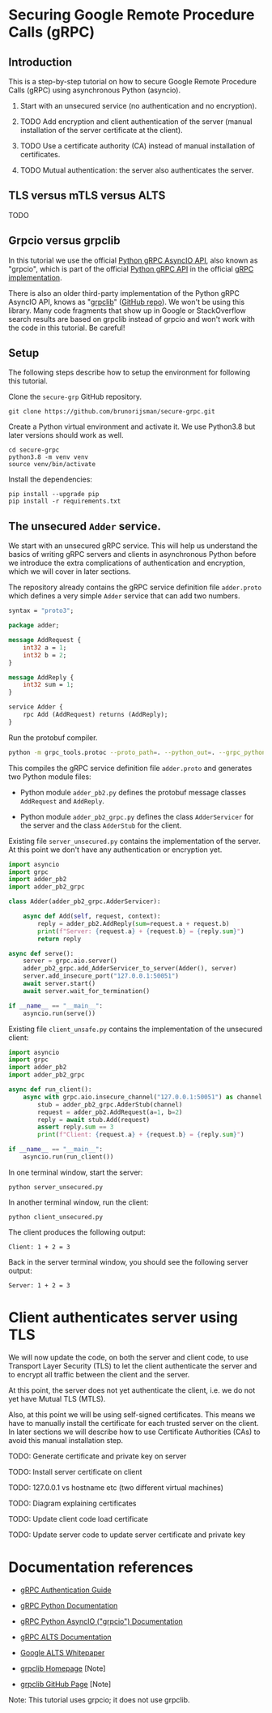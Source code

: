 # Securing Google Remote Procedure Calls (gRPC)

## Introduction

This is a step-by-step tutorial on how to secure Google Remote Procedure Calls (gRPC) using
asynchronous Python (asyncio).

1. Start with an unsecured service (no authentication and no encryption).

2. TODO Add encryption and client authentication of the server (manual installation of the server
   certificate at the client).

3. TODO Use a certificate authority (CA) instead of manual installation of certificates.

4. TODO Mutual authentication: the server also authenticates the server.

## TLS versus mTLS versus ALTS

TODO

## Grpcio versus grpclib

In this tutorial we use the official
[Python gRPC AsyncIO API](https://grpc.github.io/grpc/python/grpc_asyncio.html),
also known as "grpcio", which is part of the official
[Python gRPC API](https://grpc.io/docs/languages/python/)
in the official [gRPC implementation](https://grpc.io/).

There is also an older third-party implementation of the Python gRPC AsyncIO API, knows as 
"[grpclib](https://pypi.org/project/grpclib/)"
([GitHub repo](https://github.com/vmagamedov/grpclib)).
We won't be using this library. Many code fragments that show up in Google or StackOverflow search
results are based on grpclib instead of grpcio and won't work with the code in this tutorial. Be
careful!

## Setup

The following steps describe how to setup the environment for following this tutorial.

Clone the `secure-grp` GitHub repository.

```
git clone https://github.com/brunorijsman/secure-grpc.git
```

Create a Python virtual environment and activate it. We use Python3.8 but later versions should work
as well.

```
cd secure-grpc
python3.8 -m venv venv
source venv/bin/activate
```

Install the dependencies:

```
pip install --upgrade pip
pip install -r requirements.txt
```

## The unsecured `Adder` service.

We start with an unsecured gRPC service.
This will help us understand the basics of writing gRPC servers and clients in asynchronous Python
before we introduce the extra complications of authentication and encryption, which we will cover in
later sections.

The repository already contains the gRPC service definition file `adder.proto` which defines a
very simple `Adder` service that can add two numbers.

```protobuf
syntax = "proto3";

package adder;

message AddRequest {
    int32 a = 1;
    int32 b = 2;
}

message AddReply {
    int32 sum = 1;
}

service Adder {
    rpc Add (AddRequest) returns (AddReply);
}
```

Run the protobuf compiler.

```bash
python -m grpc_tools.protoc --proto_path=. --python_out=. --grpc_python_out=. adder.proto 
```

This compiles the gRPC service definition file `adder.proto` and generates two Python module files:

* Python module `adder_pb2.py` defines the protobuf message classes `AddRequest` and `AddReply`.

* Python module `adder_pb2_grpc.py` defines the class `AdderServicer` for the server and the
  class `AdderStub` for the client.

Existing file `server_unsecured.py` contains the implementation of the server. At this point we
don't have any authentication or encryption yet.

```python
import asyncio
import grpc
import adder_pb2
import adder_pb2_grpc

class Adder(adder_pb2_grpc.AdderServicer):

    async def Add(self, request, context):
        reply = adder_pb2.AddReply(sum=request.a + request.b)
        print(f"Server: {request.a} + {request.b} = {reply.sum}")
        return reply

async def serve():
    server = grpc.aio.server()
    adder_pb2_grpc.add_AdderServicer_to_server(Adder(), server)
    server.add_insecure_port("127.0.0.1:50051")
    await server.start()
    await server.wait_for_termination()

if __name__ == "__main__":
    asyncio.run(serve())
```

Existing file `client_unsafe.py` contains the implementation of the unsecured client:

```python
import asyncio
import grpc
import adder_pb2
import adder_pb2_grpc

async def run_client():
    async with grpc.aio.insecure_channel("127.0.0.1:50051") as channel:
        stub = adder_pb2_grpc.AdderStub(channel)
        request = adder_pb2.AddRequest(a=1, b=2)
        reply = await stub.Add(request)
        assert reply.sum == 3
        print(f"Client: {request.a} + {request.b} = {reply.sum}")

if __name__ == "__main__":
    asyncio.run(run_client())
```

In one terminal window, start the server:
```
python server_unsecured.py
```

In another terminal window, run the client:
```
python client_unsecured.py
```

The client produces the following output:
```
Client: 1 + 2 = 3
```

Back in the server terminal window, you should see the following server output:
```
Server: 1 + 2 = 3
```

# Client authenticates server using TLS

We will now update the code, on both the server and client code, to use Transport Layer Security
(TLS) to let the client authenticate the server and to encrypt all traffic between the client and
the server.

At this point, the server does not yet authenticate the client, i.e. we do not yet have Mutual TLS
(MTLS).

Also, at this point we will be using self-signed certificates. This means we have to manually
install the certificate for each trusted server on the client. In later sections we will describe
how to use Certificate Authorities (CAs) to avoid this manual installation step.

TODO: Generate certificate and private key on server

TODO: Install server certificate on client

TODO: 127.0.0.1 vs hostname etc (two different virtual machines)

TODO: Diagram explaining certificates

TODO: Update client code load certificate

TODO: Update server code to update server certificate and private key


# Documentation references

* [gRPC Authentication Guide](https://grpc.io/docs/guides/auth/)

* [gRPC Python Documentation](https://grpc.github.io/grpc/python/index.html)

* [gRPC Python AsyncIO ("grpcio") Documentation](https://grpc.github.io/grpc/python/grpc_asyncio.html)

* [gRPC ALTS Documentation](https://grpc.io/docs/languages/python/alts/)

* [Google ALTS Whitepaper](https://cloud.google.com/security/encryption-in-transit/application-layer-transport-security)

* [grpclib Homepage](https://pypi.org/project/grpclib/) [Note]

* [grpclib GitHub Page](https://github.com/vmagamedov/grpclib) [Note]

Note: This tutorial uses grpcio; it does not use grpclib.